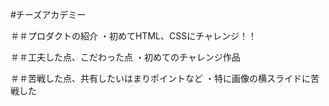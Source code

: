 #チーズアカデミー

＃＃プロダクトの紹介
・初めてHTML、CSSにチャレンジ！！

＃＃工夫した点、こだわった点
・初めてのチャレンジ作品

＃＃苦戦した点、共有したいはまりポイントなど
・特に画像の横スライドに苦戦した